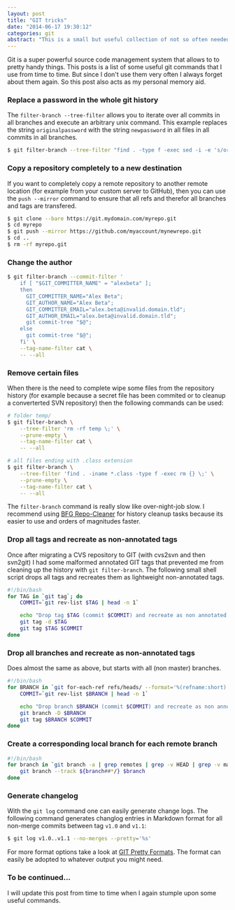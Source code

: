 ```yaml
---
layout: post
title: "GIT tricks"
date: "2014-06-17 19:30:12"
categories: git
abstract: "This is a small but useful collection of not so often needed git commands also acting as my personal memory aid."
---
```


Git is a super powerful source code management system that allows to to pretty handy things. This posts is a list of some useful git commands that I use from time to time. But since I don't use them very often I always forget about them again. So this post also acts as my personal memory aid.

### Replace a password in the whole git history

The `filter-branch --tree-filter` allows you to iterate over all commits in all branches and execute an arbitrary unix command. This example replaces the string `originalpassword` with the string `newpassword` in all files in all commits in all branches.

~~~ bash
$ git filter-branch --tree-filter "find . -type f -exec sed -i -e 's/originalpassword/newpassword/g' {} \;"
~~~

### Copy a repository completely to a new destination

If you want to completely copy a remote repository to another remote location (for example from your custom server to GitHub), then you can use the `push --mirror` command to ensure that all refs and therefor all branches and tags are transfered.

~~~ bash
$ git clone --bare https://git.mydomain.com/myrepo.git
$ cd myrepo
$ git push --mirror https://github.com/myaccount/mynewrepo.git
$ cd ..
$ rm -rf myrepo.git
~~~

### Change the author

~~~ bash
$ git filter-branch --commit-filter '
    if [ "$GIT_COMMITTER_NAME" = "alexbeta" ];
    then
      GIT_COMMITTER_NAME="Alex Beta";
      GIT_AUTHOR_NAME="Alex Beta";
      GIT_COMMITTER_EMAIL="alex.beta@invalid.domain.tld";
      GIT_AUTHOR_EMAIL="alex.beta@invalid.domain.tld";
      git commit-tree "$@";
    else
      git commit-tree "$@";
    fi' \
    --tag-name-filter cat \
    -- --all
~~~

### Remove certain files

When there is the need to complete wipe some files from the repository history (for example because a secret file has been commited or to cleanup a converterted SVN repository) then the following commands can be used:

~~~ bash
# folder temp/
$ git filter-branch \
    --tree-filter 'rm -rf temp \;' \
    --prune-empty \
    --tag-name-filter cat \
    -- --all

# all files ending with .class extension
$ git filter-branch \
    --tree-filter 'find . -iname *.class -type f -exec rm {} \;' \
    --prune-empty \
    --tag-name-filter cat \
    -- --all
~~~

The `filter-branch` command is really slow like over-night-job slow. I recommend using [BFG Repo-Cleaner](http://rtyley.github.io/bfg-repo-cleaner/) for history cleanup tasks because its easier to use and orders of magnitudes faster.

### Drop all tags and recreate as non-annotated tags

Once after migrating a CVS repository to GIT (with cvs2svn and then svn2git) I had some malformed annotated GIT tags that prevented me from cleaning up the history with `git filter-branch`. The following small shell script drops all tags and recreates them as lightweight non-annotated tags.

~~~ bash
#!/bin/bash
for TAG in `git tag`; do
    COMMIT=`git rev-list $TAG | head -n 1`

    echo "Drop tag $TAG (commit $COMMIT) and recreate as non annotated tag"
    git tag -d $TAG
    git tag $TAG $COMMIT
done
~~~

### Drop all branches and recreate as non-annotated tags

Does almost the same as above, but starts with all (non master) branches.

~~~ bash
#!/bin/bash
for BRANCH in `git for-each-ref refs/heads/ --format='%(refname:short)' | grep -v master`; do
    COMMIT=`git rev-list $BRANCH | head -n 1`

    echo "Drop branch $BRANCH (commit $COMMIT) and recreate as non annotated tag"
    git branch -D $BRANCH
    git tag $BRANCH $COMMIT
done
~~~

### Create a corresponding local branch for each remote branch

~~~ bash
#!/bin/bash
for branch in `git branch -a | grep remotes | grep -v HEAD | grep -v master`; do
    git branch --track ${branch##*/} $branch
done
~~~

### Generate changelog

With the `git log` command one can easily generate change logs. The following command generates changlog entries in Markdown format for all non-merge commits between tag `v1.0` and `v1.1`:

~~~ bash
$ git log v1.0..v1.1 --no-merges --pretty='%s'
~~~

For more format options take a look at [GIT Pretty Formats](http://opensource.apple.com/source/Git/Git-19/src/git-htmldocs/pretty-formats.txt). The format can easily be adopted to whatever output you might need.

### To be continued...

I will update this post from time to time when I again stumple upon some useful commands.
